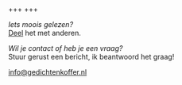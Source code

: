 +++
+++

*Iets moois gelezen?*\
[Deel](+share) het met anderen.

*Wil je contact of heb je een vraag?*\
Stuur gerust een bericht, ik beantwoord het graag!

[info@gedichtenkoffer.nl](mailto:info@gedichtenkoffer.nl)